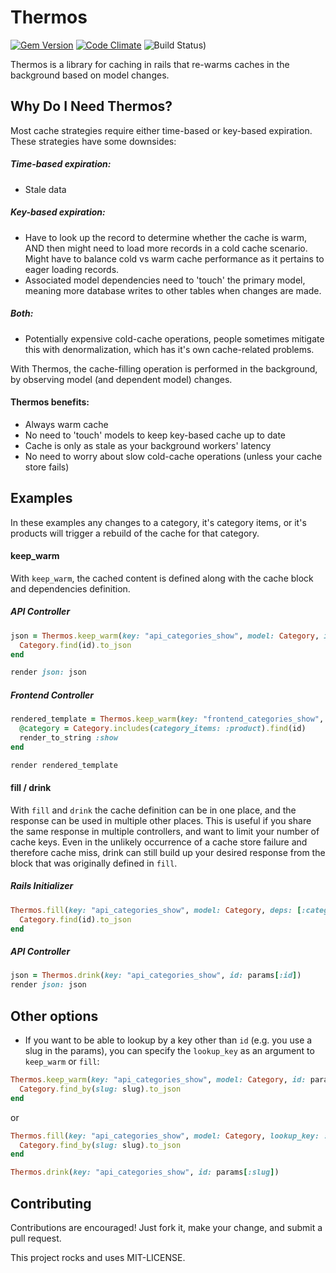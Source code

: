 # Thermos

[![Gem Version](https://badge.fury.io/rb/thermos.svg)](https://badge.fury.io/rb/thermos)
[![Code Climate](https://codeclimate.com/github/athal7/thermos/badges/gpa.svg)](https://codeclimate.com/github/athal7/thermos)
![Build Status)](https://img.shields.io/github/workflow/status/athal7/thermos/CI/main)

Thermos is a library for caching in rails that re-warms caches in the background based on model changes.

## Why Do I Need Thermos?

Most cache strategies require either time-based or key-based expiration. These strategies have some downsides:

##### Time-based expiration:

- Stale data

##### Key-based expiration:

- Have to look up the record to determine whether the cache is warm, AND then might need to load more records in a cold cache scenario. Might have to balance cold vs warm cache performance as it pertains to eager loading records.
- Associated model dependencies need to 'touch' the primary model, meaning more database writes to other tables when changes are made.

##### Both:

- Potentially expensive cold-cache operations, people sometimes mitigate this with denormalization, which has it's own cache-related problems.

With Thermos, the cache-filling operation is performed in the background, by observing model (and dependent model) changes.

#### Thermos benefits:

- Always warm cache
- No need to 'touch' models to keep key-based cache up to date
- Cache is only as stale as your background workers' latency
- No need to worry about slow cold-cache operations (unless your cache store fails)

## Examples

In these examples any changes to a category, it's category items, or it's products will trigger a rebuild of the cache for that category.

#### keep_warm

With `keep_warm`, the cached content is defined along with the cache block and dependencies definition.

##### API Controller

```ruby
json = Thermos.keep_warm(key: "api_categories_show", model: Category, id: params[:id], deps: [:category_items, :products]) do |id|
  Category.find(id).to_json
end

render json: json
```

##### Frontend Controller

```ruby
rendered_template = Thermos.keep_warm(key: "frontend_categories_show", model: Category, id: params[:id], deps: [:category_items, :products]) do |id|
  @category = Category.includes(category_items: :product).find(id)
  render_to_string :show
end

render rendered_template
```

#### fill / drink

With `fill` and `drink` the cache definition can be in one place, and the response can be used in multiple other places. This is useful if you share the same response in multiple controllers, and want to limit your number of cache keys. Even in the unlikely occurrence of a cache store failure and therefore cache miss, drink can still build up your desired response from the block that was originally defined in `fill`.

##### Rails Initializer

```ruby
Thermos.fill(key: "api_categories_show", model: Category, deps: [:category_items, :products]) do |id|
  Category.find(id).to_json
end
```

##### API Controller

```ruby
json = Thermos.drink(key: "api_categories_show", id: params[:id])
render json: json
```

## Other options

- If you want to be able to lookup by a key other than `id` (e.g. you use a slug in the params), you can specify the `lookup_key` as an argument to `keep_warm` or `fill`:

```ruby
Thermos.keep_warm(key: "api_categories_show", model: Category, id: params[:slug], lookup_key: :slug) do |slug|
  Category.find_by(slug: slug).to_json
end
```

or

```ruby
Thermos.fill(key: "api_categories_show", model: Category, lookup_key: :slug) do |slug|
  Category.find_by(slug: slug).to_json
end

Thermos.drink(key: "api_categories_show", id: params[:slug])
```

## Contributing

Contributions are encouraged! Just fork it, make your change, and submit a pull request.

This project rocks and uses MIT-LICENSE.
